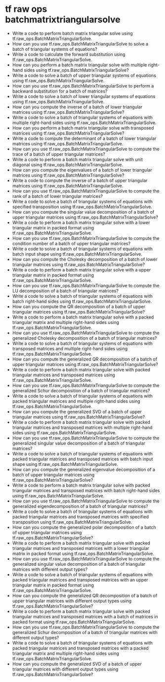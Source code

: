 # tf raw ops batchmatrixtriangularsolve

- Write a code to perform batch matrix triangular solve using tf.raw_ops.BatchMatrixTriangularSolve.
- How can you use tf.raw_ops.BatchMatrixTriangularSolve to solve a batch of triangular systems of equations?
- Write a code to calculate the forward substitution using tf.raw_ops.BatchMatrixTriangularSolve.
- How can you perform a batch matrix triangular solve with multiple right-hand sides using tf.raw_ops.BatchMatrixTriangularSolve?
- Write a code to solve a batch of upper triangular systems of equations using tf.raw_ops.BatchMatrixTriangularSolve.
- How can you use tf.raw_ops.BatchMatrixTriangularSolve to perform a backward substitution for a batch of matrices?
- Write a code to solve a batch of lower triangular systems of equations using tf.raw_ops.BatchMatrixTriangularSolve.
- How can you compute the inverse of a batch of lower triangular matrices using tf.raw_ops.BatchMatrixTriangularSolve?
- Write a code to solve a batch of triangular systems of equations with multiple right-hand sides using tf.raw_ops.BatchMatrixTriangularSolve.
- How can you perform a batch matrix triangular solve with transposed matrices using tf.raw_ops.BatchMatrixTriangularSolve?
- Write a code to compute the determinant of a batch of lower triangular matrices using tf.raw_ops.BatchMatrixTriangularSolve.
- How can you use tf.raw_ops.BatchMatrixTriangularSolve to compute the trace of a batch of upper triangular matrices?
- Write a code to perform a batch matrix triangular solve with unit diagonal using tf.raw_ops.BatchMatrixTriangularSolve.
- How can you compute the eigenvalues of a batch of lower triangular matrices using tf.raw_ops.BatchMatrixTriangularSolve?
- Write a code to compute the inverse of a batch of upper triangular matrices using tf.raw_ops.BatchMatrixTriangularSolve.
- How can you use tf.raw_ops.BatchMatrixTriangularSolve to compute the rank of a batch of lower triangular matrices?
- Write a code to solve a batch of triangular systems of equations with specified transposition using tf.raw_ops.BatchMatrixTriangularSolve.
- How can you compute the singular value decomposition of a batch of upper triangular matrices using tf.raw_ops.BatchMatrixTriangularSolve?
- Write a code to perform a batch matrix triangular solve with a lower triangular matrix in packed format using tf.raw_ops.BatchMatrixTriangularSolve.
- How can you use tf.raw_ops.BatchMatrixTriangularSolve to compute the condition number of a batch of upper triangular matrices?
- Write a code to solve a batch of triangular systems of equations with batch input shape using tf.raw_ops.BatchMatrixTriangularSolve.
- How can you compute the Cholesky decomposition of a batch of lower triangular matrices using tf.raw_ops.BatchMatrixTriangularSolve?
- Write a code to perform a batch matrix triangular solve with a upper triangular matrix in packed format using tf.raw_ops.BatchMatrixTriangularSolve.
- How can you use tf.raw_ops.BatchMatrixTriangularSolve to compute the LU decomposition of a batch of triangular matrices?
- Write a code to solve a batch of triangular systems of equations with batch right-hand sides using tf.raw_ops.BatchMatrixTriangularSolve.
- How can you compute the QR decomposition of a batch of upper triangular matrices using tf.raw_ops.BatchMatrixTriangularSolve?
- Write a code to perform a batch matrix triangular solve with a packed triangular matrix and multiple right-hand sides using tf.raw_ops.BatchMatrixTriangularSolve.
- How can you use tf.raw_ops.BatchMatrixTriangularSolve to compute the generalized Cholesky decomposition of a batch of triangular matrices?
- Write a code to solve a batch of triangular systems of equations with transposed matrices and multiple right-hand sides using tf.raw_ops.BatchMatrixTriangularSolve.
- How can you compute the generalized QR decomposition of a batch of upper triangular matrices using tf.raw_ops.BatchMatrixTriangularSolve?
- Write a code to perform a batch matrix triangular solve with packed triangular matrices and transposed matrices using tf.raw_ops.BatchMatrixTriangularSolve.
- How can you use tf.raw_ops.BatchMatrixTriangularSolve to compute the generalized Schur decomposition of a batch of triangular matrices?
- Write a code to solve a batch of triangular systems of equations with packed triangular matrices and multiple right-hand sides using tf.raw_ops.BatchMatrixTriangularSolve.
- How can you compute the generalized SVD of a batch of upper triangular matrices using tf.raw_ops.BatchMatrixTriangularSolve?
- Write a code to perform a batch matrix triangular solve with packed triangular matrices and transposed matrices with multiple right-hand sides using tf.raw_ops.BatchMatrixTriangularSolve.
- How can you use tf.raw_ops.BatchMatrixTriangularSolve to compute the generalized singular value decomposition of a batch of triangular matrices?
- Write a code to solve a batch of triangular systems of equations with packed triangular matrices and transposed matrices with batch input shape using tf.raw_ops.BatchMatrixTriangularSolve.
- How can you compute the generalized eigenvalue decomposition of a batch of upper triangular matrices using tf.raw_ops.BatchMatrixTriangularSolve?
- Write a code to perform a batch matrix triangular solve with packed triangular matrices and transposed matrices with batch right-hand sides using tf.raw_ops.BatchMatrixTriangularSolve.
- How can you use tf.raw_ops.BatchMatrixTriangularSolve to compute the generalized eigendecomposition of a batch of triangular matrices?
- Write a code to solve a batch of triangular systems of equations with packed triangular matrices and transposed matrices with specified transposition using tf.raw_ops.BatchMatrixTriangularSolve.
- How can you compute the generalized polar decomposition of a batch of upper triangular matrices using tf.raw_ops.BatchMatrixTriangularSolve?
- Write a code to perform a batch matrix triangular solve with packed triangular matrices and transposed matrices with a lower triangular matrix in packed format using tf.raw_ops.BatchMatrixTriangularSolve.
- How can you use tf.raw_ops.BatchMatrixTriangularSolve to compute the generalized singular value decomposition of a batch of triangular matrices with different output types?
- Write a code to solve a batch of triangular systems of equations with packed triangular matrices and transposed matrices with an upper triangular matrix in packed format using tf.raw_ops.BatchMatrixTriangularSolve.
- How can you compute the generalized QR decomposition of a batch of upper triangular matrices with different output types using tf.raw_ops.BatchMatrixTriangularSolve?
- Write a code to perform a batch matrix triangular solve with packed triangular matrices and transposed matrices with a batch of matrices in packed format using tf.raw_ops.BatchMatrixTriangularSolve.
- How can you use tf.raw_ops.BatchMatrixTriangularSolve to compute the generalized Schur decomposition of a batch of triangular matrices with different output types?
- Write a code to solve a batch of triangular systems of equations with packed triangular matrices and transposed matrices with a packed triangular matrix and multiple right-hand sides using tf.raw_ops.BatchMatrixTriangularSolve.
- How can you compute the generalized SVD of a batch of upper triangular matrices with different output types using tf.raw_ops.BatchMatrixTriangularSolve?